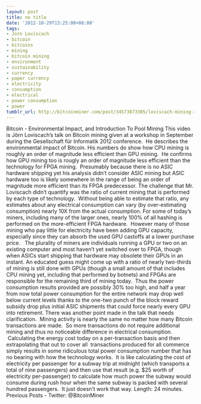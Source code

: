 ```yaml
---
layout: post
title: no title
date: '2012-10-29T13:25:00+08:00'
tags:
- Jörn Loviscach
- bitcoin
- bitcoins
- mining
- bitcoin mining
- environment
- sustainability
- currency
- paper currency
- electricity
- consumption
- electrical
- power consumption
- power
tumblr_url: http://bitcoinminer.com/post/34573873305/loviscach-mining-impact
---
```

Bitcoin - Environmental Impact, and Introduction To Pool Mining
This video is Jörn Loviscach’s talk on Bitcoin mining given at a workshop in September during the Gesellschaft für Informatik 2012 conference.  He describes the environmental impact of Bitcoin.
His numbers do show how CPU mining is roughly an order of magnitude less efficient than GPU mining.  He confirms how GPU mining too is rougly an order of magnitude less efficient than the technology for FPGA mining.  Presumably because there is no ASIC hardware shipping yet his analysis didn’t consider ASIC mining but ASIC hardware too is likely somewhere in the range of being an order of magnitude more efficient than its FPGA predecessor.
The challenge that Mr. Loviscach didn’t quantify was the ratio of current mining that is performed by each type of technology.  Without being able to estimate that ratio, any estimates about any electrical consumption can vary (by over-estimating consumption) nearly 10X from the actual consumption.
For some of today’s miners, including many of the larger ones, nearly 100% of all hashing is performed on the more-efficient FPGA hardware.  However many of those mining who pay little for electricity have been adding GPU capacity, especially since they can absorb the used GPU castoffs at a lower purchase price.   The plurality of miners are individuals running a GPU or two on an existing computer and most haven’t yet switched over to FPGA, though when ASICs start shipping that hardware may obsolete their GPUs in an instant.
An educated guess might come up with a ratio of nearly two-thirds of mining is still done with GPUs (though a small amount of that includes CPU mining yet, including that performed by botnets) and FPGAs are responsible for the remaining third of mining today.  Thus the power consumption results provided are possibly 30% too high, and half a year from now total power consumption for the entire network may drop well below current levels thanks to the one-two punch of the block reward subsidy drop plus initial ASIC shipments that could force nearly every GPU into retirement.
There was another point made in the talk that needs clarification.  Mining activity is nearly the same no matter how many Bitcoin transactions are made.  So more transactions do not require additional mining and thus no noticeable difference in electrical consumption.  Calculating the energy cost today on a per-transaction basis and then extrapolating that out to cover all  transactions produced for all commerce simply results in some ridiculous total power consumption number that has no bearing with how the technology works.  It is like calculating the cost of electricity per passenger for a subway trip at midnight (which transports a total of nine passengers) and then use that result (e.g. $25 worth of electricity per-passenger) to calculate how much power the subway would consume during rush hour when the same subway is packed with several hundred passengers.  It just doesn’t work that way.
Length: 24 minutes.
Previous Posts - Twitter: @BitcoinMiner
